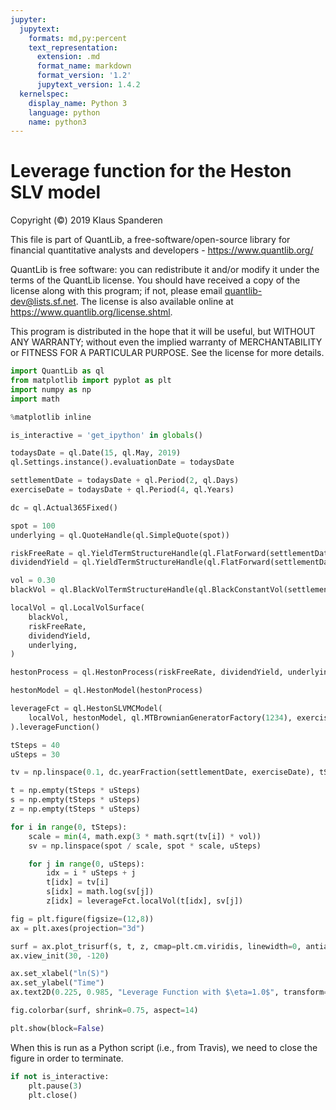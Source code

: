 ```yaml
---
jupyter:
  jupytext:
    formats: md,py:percent
    text_representation:
      extension: .md
      format_name: markdown
      format_version: '1.2'
      jupytext_version: 1.4.2
  kernelspec:
    display_name: Python 3
    language: python
    name: python3
---
```


# Leverage function for the Heston SLV model

Copyright (&copy;) 2019 Klaus Spanderen

This file is part of QuantLib, a free-software/open-source library for financial quantitative analysts and developers - https://www.quantlib.org/

QuantLib is free software: you can redistribute it and/or modify it under the
terms of the QuantLib license.  You should have received a copy of the
license along with this program; if not, please email
<quantlib-dev@lists.sf.net>. The license is also available online at
<https://www.quantlib.org/license.shtml>.

This program is distributed in the hope that it will be useful, but WITHOUT
ANY WARRANTY; without even the implied warranty of MERCHANTABILITY or FITNESS
FOR A PARTICULAR PURPOSE.  See the license for more details.

```python
import QuantLib as ql
from matplotlib import pyplot as plt
import numpy as np
import math

%matplotlib inline
```

```python
is_interactive = 'get_ipython' in globals()
```

```python
todaysDate = ql.Date(15, ql.May, 2019)
ql.Settings.instance().evaluationDate = todaysDate
```

```python
settlementDate = todaysDate + ql.Period(2, ql.Days)
exerciseDate = todaysDate + ql.Period(4, ql.Years)
```

```python
dc = ql.Actual365Fixed()

spot = 100
underlying = ql.QuoteHandle(ql.SimpleQuote(spot))

riskFreeRate = ql.YieldTermStructureHandle(ql.FlatForward(settlementDate, 0.05, dc))
dividendYield = ql.YieldTermStructureHandle(ql.FlatForward(settlementDate, 0.025, dc))

vol = 0.30
blackVol = ql.BlackVolTermStructureHandle(ql.BlackConstantVol(settlementDate, ql.TARGET(), vol, dc))
```

```python
localVol = ql.LocalVolSurface(
    blackVol,
    riskFreeRate,
    dividendYield,
    underlying,
)

hestonProcess = ql.HestonProcess(riskFreeRate, dividendYield, underlying, 0.09, 1.0, 0.06, 0.4, -0.75)

hestonModel = ql.HestonModel(hestonProcess)
```

```python
leverageFct = ql.HestonSLVMCModel(
    localVol, hestonModel, ql.MTBrownianGeneratorFactory(1234), exerciseDate, 91
).leverageFunction()
```

```python
tSteps = 40
uSteps = 30

tv = np.linspace(0.1, dc.yearFraction(settlementDate, exerciseDate), tSteps)

t = np.empty(tSteps * uSteps)
s = np.empty(tSteps * uSteps)
z = np.empty(tSteps * uSteps)

for i in range(0, tSteps):
    scale = min(4, math.exp(3 * math.sqrt(tv[i]) * vol))
    sv = np.linspace(spot / scale, spot * scale, uSteps)

    for j in range(0, uSteps):
        idx = i * uSteps + j
        t[idx] = tv[i]
        s[idx] = math.log(sv[j])
        z[idx] = leverageFct.localVol(t[idx], sv[j])
```

```python
fig = plt.figure(figsize=(12,8))
ax = plt.axes(projection="3d")

surf = ax.plot_trisurf(s, t, z, cmap=plt.cm.viridis, linewidth=0, antialiased=False, edgecolor="none")
ax.view_init(30, -120)

ax.set_xlabel("ln(S)")
ax.set_ylabel("Time")
ax.text2D(0.225, 0.985, "Leverage Function with $\eta=1.0$", transform=ax.transAxes)

fig.colorbar(surf, shrink=0.75, aspect=14)

plt.show(block=False)
```

When this is run as a Python script (i.e., from Travis), we need to close the figure in order to terminate.

```python
if not is_interactive:
    plt.pause(3)
    plt.close()
```
